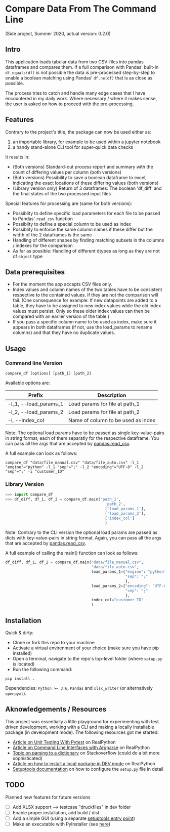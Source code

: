 # Compare Data From The Command Line

(Side project, Summer 2020, actual version: 0.2.0)

## Intro

This application loads tabular data from two CSV-files into pandas dataframes and compares them. If a full comparison with Pandas' built-in `df.equals(df)` is not possible the data is pre-processed step-by-step to enable a boolean matching using Pandas' `df.ne(df)` that is as close as possible.

The process tries to catch and handle many edge cases that I have encountered in my daily work. Where necessary / where it makes sense, the user is asked on how to proceed with the pre-processing.

## Features

Contrary to the project's title, the package can now be used either as:

1) an importable library, for example to be used within a jupyter notebook
2) a handy stand-alone CLI tool for super-quick data checks

It results in:

- (Both versions) Standard-out process report and summary with the count of differing values per column (both versions)
- (Both versions) Possibility to save a boolean dataframe to excel, indicating the exact locations of these differing values (both versions)
- (Library version only) Return of 3 dataframes: The boolean 'df_diff' and the final states of the two processed input files

Special features for processing are (same for both versions):

- Possiblity to define specific load parameters for each file to be passed to Pandas' `read_csv` function
- Possiblity to define a special column to be used as index
- Possiblity to enforce the same column names if these differ but the width of the 2 dataframes is the same
- Handling of different shapes by finding matching subsets in the columns / indexes for the comparison
- As far as possible: Handling of different dtypes as long as they are not of `object` type

## Data prerequisites

- For the moment the app accepts CSV files only.
- Index values and column names of the two tables have to be consistent respective to the contained values. If they are not the comparison will fail. (One consequence for example: If new datapoints are added to a table, they have to be assigned to new index values while the old index values must persist. Only so these older index values can then be compared with an earlier version of the table.)
- If you pass a specific column name to be used as index, make sure it appears in both dataframes (if not, use the load_params to rename columns) and that they have no duplicate values.

## Usage

### Command line Version

```shell
compare_df [options] [path_1] [path_2]
```

Available options are:

| Prefix                | Description                        |
| --------------------- | ---------------------------------- |
| -l_1, --load_params_1 | Load params for file at path_1     |
| -l_2, --load_params_2 | Load params for file at path_2     |
| -i, --index_col       | Name of column to be used as index |

Note: The optional load params have to be passed as single key-value-pairs in string format, each of them separatly for the respective dataframe. You can pass all the args that are accepted by [pandas.read_csv](https://pandas.pydata.org/pandas-docs/stable/reference/api/pandas.read_csv.html).

A full example can look as follows:

```shell
compare_df "data/file_manual.csv" "data/file_auto.csv" -l_1 "engine"="python" -l_1 "sep"=";" -l_2 "encoding"="UTF-8" -l_2 "sep"=";" -i "customer_ID"
```

### Library Version

```python
>>> import compare_df
>>> df_diff, df_1, df_2 = compare_df.main('path_1',
                                            'path_2',
                                            ['load_params_1'],
                                            ['load_params_2'],
                                            ['index_col']
                                            )
```

Note: Contrary to the CLI version the optional load params are passed as dicts with key-value-pairs in string format. Again, you can pass all the args that are accepted by [pandas.read_csv](https://pandas.pydata.org/pandas-docs/stable/reference/api/pandas.read_csv.html).

A full example of calling the main() function can look as follows:

```python
df_diff, df_1, df_2 = compare_df.main("data/file_manual.csv",
                                      "data/file_auto.csv",
                                      load_params_1={"engine": "python",
                                                     "sep": ";"
                                                     },
                                      load_params_2={"encoding": "UTF-8",
                                                     "sep": ";"
                                                     },
                                      index_col="customer_ID"
                                      )
```

## Installation

Quick & dirty:

- Clone or fork this repo to your machine
- Activate a virtual envirenment of your choice (make sure you have pip installed)
- Open a terminal, navigate to the repo's top-level folder (where `setup.py` is located)
- Run the following command:

```shell
pip install .
```

Dependencies: `Python >= 3.6`, `Pandas` and `xlsx_writer` (or alternatively `openpyxl`).

## Aknowledgements / Resources

This project was essentially a little playground for experimenting with test driven development, working with a CLI and making a locally installable package (in development mode). The following resources got me started:

- [Article on Unit Testing With Pytest](https://realpython.com/pytest-python-testing/) on RealPython
- [Article on Command Line Interfaces with Argparse](https://realpython.com/command-line-interfaces-python-argparse/) on RealPython
- [Topic on parsing to a dictionary](https://stackoverflow.com/questions/29986185/python-argparse-dict-arg) on Stackoverflow (could do a bit more sophisticated)
- [Article on how to install a local package in DEV mode](https://realpython.com/python-import/#create-and-install-a-local-package) on RealPython
- [Setuptools documentation](https://setuptools.readthedocs.io/en/latest/setuptools.html#id8) on how to configure the `setup.py` file in detail

## TODO

Planned new features for future versions

- [ ] Add XLSX support --> testcase "druckfiles" in dev folder
- [ ] Enable proper installation, add build / dist
- [ ] Add a simple GUI (using a separate [setuptools entry point](https://setuptools.readthedocs.io/en/latest/setuptools.html#id16))
- [ ] Make an executable with PyInstaller (see [here](https://realpython.com/pyinstaller-python/#distribution-problems))
